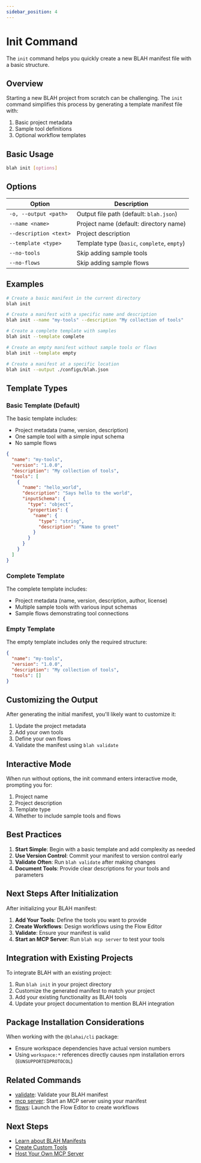 ```yaml
---
sidebar_position: 4
---
```


# Init Command

The `init` command helps you quickly create a new BLAH manifest file with a basic structure.

## Overview

Starting a new BLAH project from scratch can be challenging. The `init` command simplifies this process by generating a template manifest file with:

1. Basic project metadata
2. Sample tool definitions
3. Optional workflow templates

## Basic Usage

```bash
blah init [options]
```

## Options

| Option | Description |
|--------|-------------|
| `-o, --output <path>` | Output file path (default: `blah.json`) |
| `--name <name>` | Project name (default: directory name) |
| `--description <text>` | Project description |
| `--template <type>` | Template type (`basic`, `complete`, `empty`) |
| `--no-tools` | Skip adding sample tools |
| `--no-flows` | Skip adding sample flows |

## Examples

```bash
# Create a basic manifest in the current directory
blah init

# Create a manifest with a specific name and description
blah init --name "my-tools" --description "My collection of tools"

# Create a complete template with samples
blah init --template complete

# Create an empty manifest without sample tools or flows
blah init --template empty

# Create a manifest at a specific location
blah init --output ./configs/blah.json
```

## Template Types

### Basic Template (Default)

The basic template includes:

- Project metadata (name, version, description)
- One sample tool with a simple input schema
- No sample flows

```json
{
  "name": "my-tools",
  "version": "1.0.0",
  "description": "My collection of tools",
  "tools": [
    {
      "name": "hello_world",
      "description": "Says hello to the world",
      "inputSchema": {
        "type": "object",
        "properties": {
          "name": {
            "type": "string",
            "description": "Name to greet"
          }
        }
      }
    }
  ]
}
```

### Complete Template

The complete template includes:

- Project metadata (name, version, description, author, license)
- Multiple sample tools with various input schemas
- Sample flows demonstrating tool connections

### Empty Template

The empty template includes only the required structure:

```json
{
  "name": "my-tools",
  "version": "1.0.0",
  "description": "My collection of tools",
  "tools": []
}
```

## Customizing the Output

After generating the initial manifest, you'll likely want to customize it:

1. Update the project metadata
2. Add your own tools
3. Define your own flows
4. Validate the manifest using `blah validate`

## Interactive Mode

When run without options, the init command enters interactive mode, prompting you for:

1. Project name
2. Project description
3. Template type
4. Whether to include sample tools and flows

## Best Practices

1. **Start Simple**: Begin with a basic template and add complexity as needed
2. **Use Version Control**: Commit your manifest to version control early
3. **Validate Often**: Run `blah validate` after making changes
4. **Document Tools**: Provide clear descriptions for your tools and parameters

## Next Steps After Initialization

After initializing your BLAH manifest:

1. **Add Your Tools**: Define the tools you want to provide
2. **Create Workflows**: Design workflows using the Flow Editor
3. **Validate**: Ensure your manifest is valid
4. **Start an MCP Server**: Run `blah mcp server` to test your tools

## Integration with Existing Projects

To integrate BLAH with an existing project:

1. Run `blah init` in your project directory
2. Customize the generated manifest to match your project
3. Add your existing functionality as BLAH tools
4. Update your project documentation to mention BLAH integration

## Package Installation Considerations

When working with the `@blahai/cli` package:

- Ensure workspace dependencies have actual version numbers
- Using `workspace:*` references directly causes npm installation errors (`EUNSUPPORTEDPROTOCOL`)

## Related Commands

- [validate](./validate-command.md): Validate your BLAH manifest
- [mcp server](./mcp-command.md): Start an MCP server using your manifest
- [flows](../guides/flow-editor.md): Launch the Flow Editor to create workflows

## Next Steps

- [Learn about BLAH Manifests](../concepts/manifests.md)
- [Create Custom Tools](../guides/creating-tools.md)
- [Host Your Own MCP Server](../guides/hosting.md)
